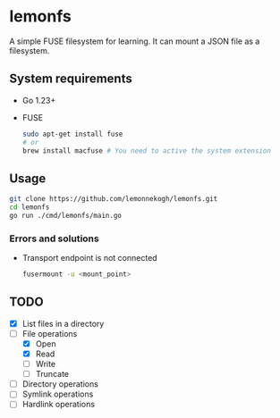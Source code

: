 # lemonfs

A simple FUSE filesystem for learning. It can mount a JSON file as a filesystem.

## System requirements

- Go 1.23+
- FUSE

  ```bash
  sudo apt-get install fuse
  # or
  brew install macfuse # You need to active the system extension
  ```

## Usage

```bash
git clone https://github.com/lemonnekogh/lemonfs.git
cd lemonfs
go run ./cmd/lemonfs/main.go
```

### Errors and solutions

- Transport endpoint is not connected

  ```bash
  fusermount -u <mount_point>
  ```

## TODO

- [x] List files in a directory
- [ ] File operations
    - [x] Open
    - [x] Read
    - [ ] Write
    - [ ] Truncate
- [ ] Directory operations
- [ ] Symlink operations
- [ ] Hardlink operations
